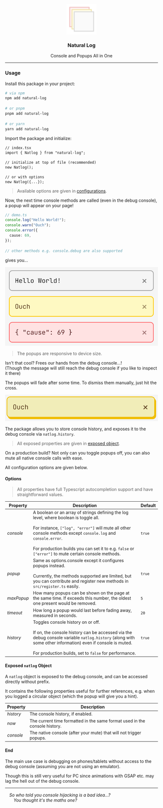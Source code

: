 <p align="center">
	<img src="https://raw.githubusercontent.com/CarbonicSoda/natural-log/master/media/icon.png" width="100" alt="Natural Log Icon">
</p>
<h3 align="center">Natural Log</h3>
<p align="center">Console and Popups All in One</p>

---

### Usage

Install this package in your project:

```bash
# via npm
npm add natural-log

# or pnpm
pnpm add natural-log

# or yarn
yarn add natural-log
```

Import the package and initialize:

```tsx
// index.tsx
import { Natlog } from "natural-log";

// initialize at top of file (recommended)
new Natlog();

// or with options
new Natlog({...});
```

> Available options are given in [configurations](#options).

Now, the next time console methods are called (even in the debug console), a
popup will appear on your page!

```ts
// demo.ts
console.log("Hello World!");
console.warn("Ouch");
console.error({
  cause: 69,
});

// other methods e.g. console.debug are also supported
```

gives you...

![Demo](https://github.com/CarbonicSoda/natural-log/blob/master/media/demo/demo.png?raw=true)

> The popups are responsive to device size.

Isn't that cool? Frees our hands from the debug console...!  
(Though the message will still reach the debug console if you like to inspect it
there)

The popups will fade after some time. To dismiss them manually, just hit the
cross.

![Dismiss](https://github.com/CarbonicSoda/natural-log/blob/master/media/demo/dismiss.png?raw=true)

The package allows you to store console history, and exposes it to the debug
console via `natlog.history`.

> All exposed properties are given in [exposed object](#exposed-natlog-object).

On a production build? Not only can you toggle popups off, you can also mute all
native console calls with ease.

All configuration options are given below.

#### Options

> All properties have full Typescript autocompletion support and have
> straightforward values.

| Property   | Description                                                                                                                                                                                                                                                                                                             | Default |
| ---------- | ----------------------------------------------------------------------------------------------------------------------------------------------------------------------------------------------------------------------------------------------------------------------------------------------------------------------- | ------- |
| _console_  | A boolean or an array of strings defining the log level, where boolean is toggle all.<br><br>For instance, `["log", "error"]` will mute all other console methods except `console.log` and `console.error`.<br><br>For production builds you can set it to e.g. `false` or `["error"]` to mute certain console methods. | `true`  |
| _popup_    | Same as options.console except it configures popups instead.<br><br>Currently, the methods supported are limited, but you can contribute and register new methods in `src/register.ts` easily.                                                                                                                          | `true`  |
| _maxPopup_ | How many popups can be shown on the page at the same time. If exceeds this number, the oldest one present would be removed.                                                                                                                                                                                             | `5`     |
| _timeout_  | How long a popup would last before fading away, measured in seconds.                                                                                                                                                                                                                                                    | `20`    |
| _history_  | Toggles console history on or off.<br><br>If on, the console history can be accessed via the debug console variable `natlog.history` (along with some other information) even if console is muted.<br><br>For production builds, set to `false` for performance.                                                        | `true`  |

#### Exposed `natlog` Object

A `natlog` object is exposed to the debug console, and can be accessed directly
without prefix.

It contains the following properties useful for further references, e.g. when
you logged a circular object (which the popup will give you a hint).

| Property  | Description                                                                |
| --------- | -------------------------------------------------------------------------- |
| _history_ | The console history, if enabled.                                           |
| _now_     | The current time formatted in the same format used in the console history. |
| _console_ | The native console (after your mute) that will not trigger popups.         |

#### End

The main use case is debugging on phones/tablets without access to the debug
console (assuming you are not using an emulator).

Though this is still very useful for PC since animations with GSAP etc. may lag
the hell out of the debug console.

---

_&emsp;So who told you console hijacking is a bad idea...?_  
_&emsp;&emsp;You thought it's the maths one?_
